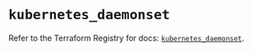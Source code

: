 # `kubernetes_daemonset`

Refer to the Terraform Registry for docs: [`kubernetes_daemonset`](https://registry.terraform.io/providers/hashicorp/kubernetes/2.35.1/docs/resources/daemonset).
